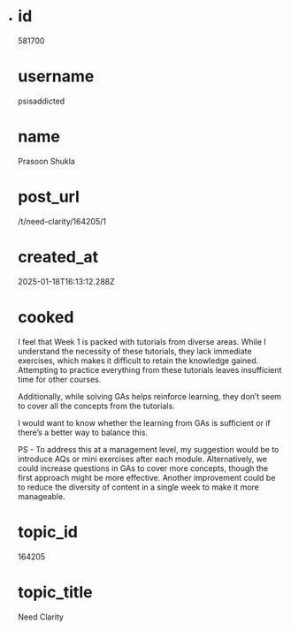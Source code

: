 - # id
  
  581700
  
  # username
  
  psisaddicted
  
  # name
  
  Prasoon Shukla
  
  # post_url
  
  /t/need-clarity/164205/1
  
  # created_at
  
  2025-01-18T16:13:12.288Z
  
  # cooked
  
  <p>I feel that Week 1 is packed with tutorials from diverse areas. While I understand the necessity of these tutorials, they lack immediate exercises, which makes it difficult to retain the knowledge gained. Attempting to practice everything from these tutorials leaves insufficient time for other courses.</p>
  <p>Additionally, while solving GAs helps reinforce learning, they don’t seem to cover all the concepts from the tutorials.</p>
  <p>I would want to know whether the learning from GAs is sufficient or if there’s a better way to balance this.</p>
  <p>PS - To address this at a management level, my suggestion would be to introduce AQs  or  mini exercises after each module. Alternatively, we could increase questions in GAs to cover more concepts, though the first approach might be more effective. Another improvement could be to reduce the diversity of content in a single week to make it more manageable.</p>
  
  # topic_id
  
  164205
  
  # topic_title
  
  Need Clarity
